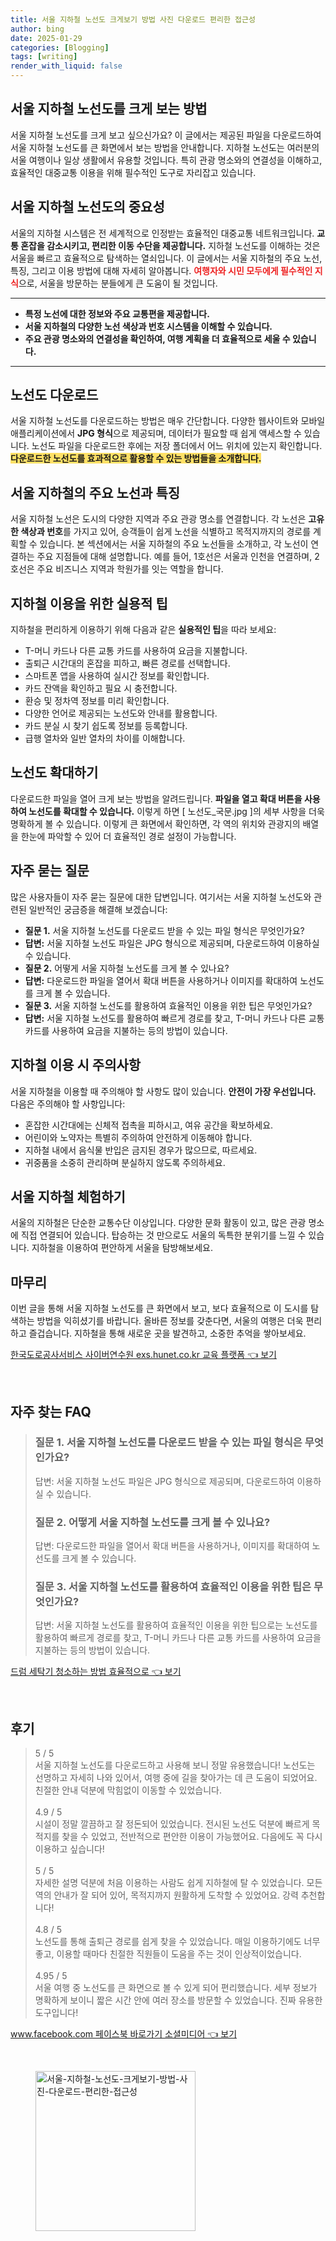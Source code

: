 ```yaml
---
title: 서울 지하철 노선도 크게보기 방법 사진 다운로드 편리한 접근성
author: bing
date: 2025-01-29
categories: [Blogging]
tags: [writing]
render_with_liquid: false
---
```



<h2 id='지하철 노선도 크게 보기'>서울 지하철 노선도를 크게 보는 방법</h2>

<p>서울 지하철 노선도를 크게 보고 싶으신가요? 이 글에서는 제공된 파일을 다운로드하여 서울 지하철 노선도를 큰 화면에서 보는 방법을 안내합니다. 지하철 노선도는 여러분의 서울 여행이나 일상 생활에서 유용할 것입니다. 특히 관광 명소와의 연결성을 이해하고, 효율적인 대중교통 이용을 위해 필수적인 도구로 자리잡고 있습니다.</p>

<h2 id='서울 지하철의 중요성'>서울 지하철 노선도의 중요성</h2>

<p>서울의 지하철 시스템은 전 세계적으로 인정받는 효율적인 대중교통 네트워크입니다. <b>교통 혼잡을 감소시키고, 편리한 이동 수단을 제공합니다.</b> 지하철 노선도를 이해하는 것은 서울을 빠르고 효율적으로 탐색하는 열쇠입니다. 이 글에서는 서울 지하철의 주요 노선, 특징, 그리고 이용 방법에 대해 자세히 알아봅니다. <b><span style="color: #ee2323;">여행자와 시민 모두에게 필수적인 지식</span></b>으로, 서울을 방문하는 분들에게 큰 도움이 될 것입니다.</p>

<hr />

<ul>
    <li><b>특정 노선에 대한 정보와 주요 교통편을 제공합니다.</b></li>
    <li><b>서울 지하철의 다양한 노선 색상과 번호 시스템을 이해할 수 있습니다.</b></li>
    <li><b>주요 관광 명소와의 연결성을 확인하여, 여행 계획을 더 효율적으로 세울 수 있습니다.</b></li>
</ul>

<hr />

<h2 id='노선도 다운로드 방법'>노선도 다운로드</h2>

<p>서울 지하철 노선도를 다운로드하는 방법은 매우 간단합니다. 다양한 웹사이트와 모바일 애플리케이션에서 <b>JPG 형식</b>으로 제공되며, 데이터가 필요할 때 쉽게 액세스할 수 있습니다. 노선도 파일을 다운로드한 후에는 저장 폴더에서 어느 위치에 있는지 확인합니다. <b><span style="background-color: #ffe066;">다운로드한 노선도를 효과적으로 활용할 수 있는 방법들을 소개합니다.</span></b></p>

<h2 id='주요 노선과 특징'>서울 지하철의 주요 노선과 특징</h2>

<p>서울 지하철 노선은 도시의 다양한 지역과 주요 관광 명소를 연결합니다. 각 노선은 <b>고유한 색상과 번호</b>를 가지고 있어, 승객들이 쉽게 노선을 식별하고 목적지까지의 경로를 계획할 수 있습니다. 본 섹션에서는 서울 지하철의 주요 노선들을 소개하고, 각 노선이 연결하는 주요 지점들에 대해 설명합니다. 예를 들어, 1호선은 서울과 인천을 연결하며, 2호선은 주요 비즈니스 지역과 학원가를 잇는 역할을 합니다.</p>

<h2 id='지하철 이용 팁'>지하철 이용을 위한 실용적 팁</h2>

<p>지하철을 편리하게 이용하기 위해 다음과 같은 <b>실용적인 팁</b>을 따라 보세요:</p>

<ul>
    <li>T-머니 카드나 다른 교통 카드를 사용하여 요금을 지불합니다.</li>
    <li>출퇴근 시간대의 혼잡을 피하고, 빠른 경로를 선택합니다.</li>
    <li>스마트폰 앱을 사용하여 실시간 정보를 확인합니다.</li>
    <li>카드 잔액을 확인하고 필요 시 충전합니다.</li>
    <li>환승 및 정차역 정보를 미리 확인합니다.</li>
    <li>다양한 언어로 제공되는 노선도와 안내를 활용합니다.</li>
    <li>카드 분실 시 찾기 쉽도록 정보를 등록합니다.</li>
    <li>급행 열차와 일반 열차의 차이를 이해합니다.</li>
</ul>

<h2 id='노선도 확대하기'>노선도 확대하기</h2>

<p>다운로드한 파일을 열어 크게 보는 방법을 알려드립니다. <b>파일을 열고 확대 버튼을 사용하여 노선도를 확대할 수 있습니다.</b> 이렇게 하면 [ 노선도_국문.jpg ]의 세부 사항을 더욱 명확하게 볼 수 있습니다. 이렇게 큰 화면에서 확인하면, 각 역의 위치와 관광지의 배열을 한눈에 파악할 수 있어 더 효율적인 경로 설정이 가능합니다.</p>

<h2 id='자주 묻는 질문'>자주 묻는 질문</h2>

<p>많은 사용자들이 자주 묻는 질문에 대한 답변입니다. 여기서는 서울 지하철 노선도와 관련된 일반적인 궁금증을 해결해 보겠습니다:</p>

<ul>
    <li><b>질문 1.</b> 서울 지하철 노선도를 다운로드 받을 수 있는 파일 형식은 무엇인가요?</li>
    <li><b>답변:</b> 서울 지하철 노선도 파일은 JPG 형식으로 제공되며, 다운로드하여 이용하실 수 있습니다.</li>
    <li><b>질문 2.</b> 어떻게 서울 지하철 노선도를 크게 볼 수 있나요?</li>
    <li><b>답변:</b> 다운로드한 파일을 열어서 확대 버튼을 사용하거나 이미지를 확대하여 노선도를 크게 볼 수 있습니다.</li>
    <li><b>질문 3.</b> 서울 지하철 노선도를 활용하여 효율적인 이용을 위한 팁은 무엇인가요?</li>
    <li><b>답변:</b> 서울 지하철 노선도를 활용하여 빠르게 경로를 찾고, T-머니 카드나 다른 교통 카드를 사용하여 요금을 지불하는 등의 방법이 있습니다.</li>
</ul>

<h2 id='지하철 이용 시 주의사항'>지하철 이용 시 주의사항</h2>

<p>서울 지하철을 이용할 때 주의해야 할 사항도 많이 있습니다. <b>안전이 가장 우선입니다.</b> 다음은 주의해야 할 사항입니다:</p>

<ul>
    <li>혼잡한 시간대에는 신체적 접촉을 피하시고, 여유 공간을 확보하세요.</li>
    <li>어린이와 노약자는 특별히 주의하여 안전하게 이동해야 합니다.</li>
    <li>지하철 내에서 음식물 반입은 금지된 경우가 많으므로, 따르세요.</li>
    <li>귀중품을 소중히 관리하며 분실하지 않도록 주의하세요.</li>
</ul>

<h2 id='서울 지하철 체험하기'>서울 지하철 체험하기</h2>

<p>서울의 지하철은 단순한 교통수단 이상입니다. 다양한 문화 활동이 있고, 많은 관광 명소에 직접 연결되어 있습니다. 탑승하는 것 만으로도 서울의 독특한 분위기를 느낄 수 있습니다. 지하철을 이용하여 편안하게 서울을 탐방해보세요.</p>

<h2 id='마무리'>마무리</h2>

<p>이번 글을 통해 서울 지하철 노선도를 큰 화면에서 보고, 보다 효율적으로 이 도시를 탐색하는 방법을 익히셨기를 바랍니다. 올바른 정보를 갖춘다면, 서울의 여행은 더욱 편리하고 즐겁습니다. 지하철을 통해 새로운 곳을 발견하고, 소중한 추억을 쌓아보세요.</p>


<p><a class="click-button" title="한국도로공사서비스 사이버연수원 exs.hunet.co.kr 교육 플랫폼" href="https://aptwhite.github.io/posts/%ED%95%9C%EA%B5%AD%EB%8F%84%EB%A1%9C%EA%B3%B5%EC%82%AC%EC%84%9C%EB%B9%84%EC%8A%A4-%EC%82%AC%EC%9D%B4%EB%B2%84%EC%97%B0%EC%88%98%EC%9B%90-exs.hunet.co.kr-%EA%B5%90%EC%9C%A1-%ED%94%8C%EB%9E%AB%ED%8F%BC/" rel="dofollow">한국도로공사서비스 사이버연수원 exs.hunet.co.kr 교육 플랫폼 👈 보기</a></p><br>
<h2 id='자주_찾는_FAQ'>자주 찾는 FAQ</h2>
<div itemscope="" itemtype="https://schema.org/FAQPage"> 
<blockquote> 
<div itemscope="" itemprop="mainEntity" itemtype="https://schema.org/Question"> 
<h3 itemprop="name">질문 1. 서울 지하철 노선도를 다운로드 받을 수 있는 파일 형식은 무엇인가요?</h3> 
<div itemscope="" itemprop="acceptedAnswer" itemtype="https://schema.org/Answer"> 
<span itemprop="text"> 
<p>답변: 서울 지하철 노선도 파일은 JPG 형식으로 제공되며, 다운로드하여 이용하실 수 있습니다.</p> 
</span> 
</div> 
</div> 

<div itemscope="" itemprop="mainEntity" itemtype="https://schema.org/Question"> 
<h3 itemprop="name">질문 2. 어떻게 서울 지하철 노선도를 크게 볼 수 있나요?</h3> 
<div itemscope="" itemprop="acceptedAnswer" itemtype="https://schema.org/Answer"> 
<span itemprop="text"> 
<p>답변: 다운로드한 파일을 열어서 확대 버튼을 사용하거나, 이미지를 확대하여 노선도를 크게 볼 수 있습니다.</p> 
</span> 
</div> 
</div> 

<div itemscope="" itemprop="mainEntity" itemtype="https://schema.org/Question"> 
<h3 itemprop="name">질문 3. 서울 지하철 노선도를 활용하여 효율적인 이용을 위한 팁은 무엇인가요?</h3> 
<div itemscope="" itemprop="acceptedAnswer" itemtype="https://schema.org/Answer"> 
<span itemprop="text"> 
<p>답변: 서울 지하철 노선도를 활용하여 효율적인 이용을 위한 팁으로는 노선도를 활용하여 빠르게 경로를 찾고, T-머니 카드나 다른 교통 카드를 사용하여 요금을 지불하는 등의 방법이 있습니다.</p> 
</span> 
</div> 
</div> 
</blockquote> 
</div>
<p><a class="click-button" title="드럼 세탁기 청소하는 방법 효율적으로" href="https://aptwhite.github.io/posts/%EB%93%9C%EB%9F%BC-%EC%84%B8%ED%83%81%EA%B8%B0-%EC%B2%AD%EC%86%8C%ED%95%98%EB%8A%94-%EB%B0%A9%EB%B2%95-%ED%9A%A8%EC%9C%A8%EC%A0%81%EC%9C%BC%EB%A1%9C/" rel="dofollow">드럼 세탁기 청소하는 방법 효율적으로 👈 보기</a></p><br>
<h2 id='후기'>후기</h2>
<div itemscope itemtype="https://schema.org/Product">
  <blockquote>
  <div itemprop="review" itemscope itemtype="https://schema.org/Review">
      <div itemprop="reviewRating" itemscope itemtype="https://schema.org/Rating"> <span itemprop="ratingValue">5</span> / <span itemprop="bestRating">5</span> </div>
      <span itemprop="reviewBody">서울 지하철 노선도를 다운로드하고 사용해 보니 정말 유용했습니다! 노선도는 선명하고 자세히 나와 있어서, 여행 중에 길을 찾아가는 데 큰 도움이 되었어요. 친절한 안내 덕분에 막힘없이 이동할 수 있었습니다.</span>
  </div>
  <br>
  <div itemprop="review" itemscope itemtype="https://schema.org/Review">
      <div itemprop="reviewRating" itemscope itemtype="https://schema.org/Rating"> <span itemprop="ratingValue">4.9</span> / <span itemprop="bestRating">5</span> </div>
      <span itemprop="reviewBody">시설이 정말 깔끔하고 잘 정돈되어 있었습니다. 전시된 노선도 덕분에 빠르게 목적지를 찾을 수 있었고, 전반적으로 편안한 이용이 가능했어요. 다음에도 꼭 다시 이용하고 싶습니다!</span>
  </div>
  <br>
  <div itemprop="review" itemscope itemtype="https://schema.org/Review">
      <div itemprop="reviewRating" itemscope itemtype="https://schema.org/Rating"> <span itemprop="ratingValue">5</span> / <span itemprop="bestRating">5</span> </div>
      <span itemprop="reviewBody">자세한 설명 덕분에 처음 이용하는 사람도 쉽게 지하철에 탈 수 있었습니다. 모든 역의 안내가 잘 되어 있어, 목적지까지 원활하게 도착할 수 있었어요. 강력 추천합니다!</span>
  </div>
  <br>
  <div itemprop="review" itemscope itemtype="https://schema.org/Review">
      <div itemprop="reviewRating" itemscope itemtype="https://schema.org/Rating"> <span itemprop="ratingValue">4.8</span> / <span itemprop="bestRating">5</span> </div>
      <span itemprop="reviewBody">노선도를 통해 출퇴근 경로를 쉽게 찾을 수 있었습니다. 매일 이용하기에도 너무 좋고, 이용할 때마다 친절한 직원들이 도움을 주는 것이 인상적이었습니다.</span>
  </div>
  <br>
  <div itemprop="review" itemscope itemtype="https://schema.org/Review">
      <div itemprop="reviewRating" itemscope itemtype="https://schema.org/Rating"> <span itemprop="ratingValue">4.95</span> / <span itemprop="bestRating">5</span> </div>
      <span itemprop="reviewBody">서울 여행 중 노선도를 큰 화면으로 볼 수 있게 되어 편리했습니다. 세부 정보가 명확하게 보이니 짧은 시간 안에 여러 장소를 방문할 수 있었습니다. 진짜 유용한 도구입니다!</span>
  </div>
  </blockquote>
</div>
<p><a class="click-button" title="www.facebook.com 페이스북 바로가기 소셜미디어" href="https://aptwhite.github.io/posts/www.facebook.com-%ED%8E%98%EC%9D%B4%EC%8A%A4%EB%B6%81-%EB%B0%94%EB%A1%9C%EA%B0%80%EA%B8%B0-%EC%86%8C%EC%85%9C%EB%AF%B8%EB%94%94%EC%96%B4/" rel="dofollow">www.facebook.com 페이스북 바로가기 소셜미디어 👈 보기</a></p><br>
<figure class="image"><img src="https://aptwhite.github.io/assets/img/thumbnail/서울-지하철-노선도-크게보기-방법-사진-다운로드-편리한-접근성.webp" alt="서울-지하철-노선도-크게보기-방법-사진-다운로드-편리한-접근성" width="256" height="256"></figure>